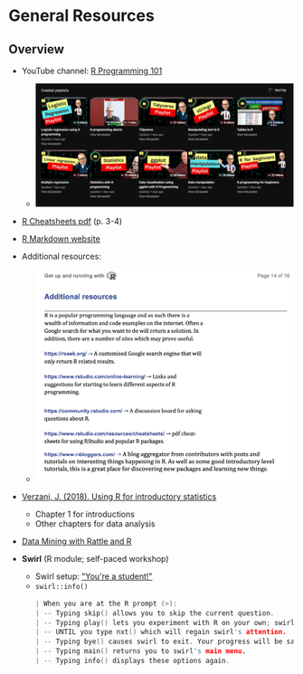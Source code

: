 # General Resources

## Overview

- YouTube channel: [R Programming 101](https://www.youtube.com/c/rprogramming101)
  - ![playlists](yt-playlists.png)
- [R Cheatsheets pdf](<R Cheatsheets.pdf>) (p. 3-4)
- [R Markdown website](https://bookdown.org/yihui/rmarkdown/how-to-read-this-book.html)
- Additional resources:
  - ![additional-resource](addn-resources.png)
- [Verzani, J. (2018). Using R for introductory statistics](https://cran.r-project.org/doc/contrib/Verzani-SimpleR.pdf)
  - Chapter 1 for introductions
  - Other chapters for data analysis
- [Data Mining with Rattle and R ](https://link.springer.com/book/10.1007/978-1-4419-9890-3)

- **Swirl** (R module; self-paced workshop)
  - Swirl setup: ["You're a student!"](https://swirlstats.com/students.html)
  - `swirl::info()`
    ```C
    | When you are at the R prompt (>):
    | -- Typing skip() allows you to skip the current question.
    | -- Typing play() lets you experiment with R on your own; swirl will ignore what you do...
    | -- UNTIL you type nxt() which will regain swirl's attention.
    | -- Typing bye() causes swirl to exit. Your progress will be saved.
    | -- Typing main() returns you to swirl's main menu.
    | -- Typing info() displays these options again.
    ```
